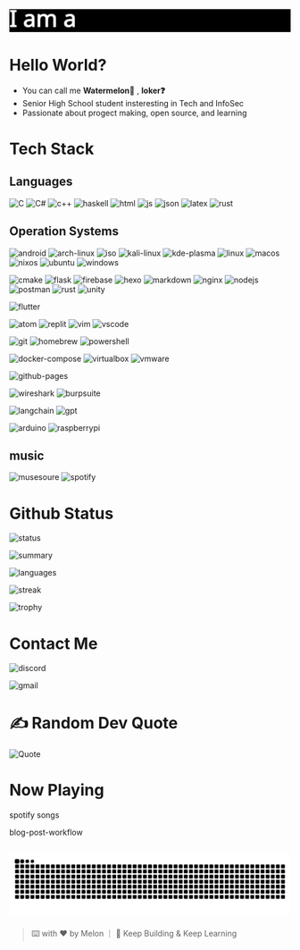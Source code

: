<img src="typewriter.gif">

# Hello World?
- You can call me **Watermelon🍉** , **Ioker❓** 
- Senior High School student insteresting in Tech and InfoSec
- Passionate about progect making, open source, and learning 

# Tech Stack

## Languages
![C](https://img.shields.io/badge/C-00599C?style=for-the-badge&logo=c&logoColor=white) ![C#](https://img.shields.io/badge/C%23-239120?style=for-the-badge&logo=csharp&logoColor=white) ![c++](https://img.shields.io/badge/C%2B%2B-00599C?style=for-the-badge&logo=c%2B%2B&logoColor=white) ![haskell](https://img.shields.io/badge/Haskell-5D4F85?style=for-the-badge&logo=haskell&logoColor=white) ![html](https://img.shields.io/badge/HTML5-E34F26?style=for-the-badge&logo=html5&logoColor=white) ![js](https://img.shields.io/badge/JavaScript-323330?style=for-the-badge&logo=javascript&logoColor=F7DF1E) ![json](https://img.shields.io/badge/json-5E5C5C?style=for-the-badge&logo=json&logoColor=white) ![latex](https://img.shields.io/badge/LaTeX-47A141?style=for-the-badge&logo=LaTeX&logoColor=white) ![rust](https://img.shields.io/badge/Rust-black?style=for-the-badge&logo=rust&logoColor=#E57324) 

## Operation Systems
![android](https://img.shields.io/badge/Android-3DDC84?style=for-the-badge&logo=android&logoColor=white) ![arch-linux](https://img.shields.io/badge/Arch_Linux-1793D1?style=for-the-badge&logo=arch-linux&logoColor=white) ![iso](https://img.shields.io/badge/iOS-000000?style=for-the-badge&logo=ios&logoColor=white) ![kali-linux](https://img.shields.io/badge/Kali_Linux-557C94?style=for-the-badge&logo=kali-linux&logoColor=white) ![kde-plasma](https://img.shields.io/badge/KDE_Plasma-1D99F3?style=for-the-badge&logo=kdeplasma&logoColor=white) ![linux](https://img.shields.io/badge/Linux-FCC624?style=for-the-badge&logo=linux&logoColor=black) ![macos](https://img.shields.io/badge/mac%20os-000000?style=for-the-badge&logo=apple&logoColor=white) ![nixos](https://img.shields.io/badge/NixOS-5277C3?style=for-the-badge&logo=nixos&logoColor=white) ![ubuntu](https://img.shields.io/badge/Ubuntu-E95420?style=for-the-badge&logo=ubuntu&logoColor=white) ![windows](https://img.shields.io/badge/Windows-0078D6?style=for-the-badge&logo=windows&logoColor=white)

![cmake](https://img.shields.io/badge/CMake-064F8C?style=for-the-badge&logo=cmake&logoColor=white) ![flask](https://img.shields.io/badge/Flask-000000?style=for-the-badge&logo=flask&logoColor=white) ![firebase](https://img.shields.io/badge/firebase-ffca28?style=for-the-badge&logo=firebase&logoColor=black) ![hexo](https://img.shields.io/badge/Hexo-0E83CD?style=for-the-badge&logo=hexo&logoColor=white) ![markdown](https://img.shields.io/badge/Markdown-000000?style=for-the-badge&logo=markdown&logoColor=white) ![nginx](https://img.shields.io/badge/Nginx-009639?style=for-the-badge&logo=nginx&logoColor=white) ![nodejs](https://img.shields.io/badge/Node%20js-339933?style=for-the-badge&logo=nodedotjs&logoColor=white) ![postman](https://img.shields.io/badge/Postman-FF6C37?style=for-the-badge&logo=Postman&logoColor=white) ![rust](https://img.shields.io/badge/Rust-000000?style=for-the-badge&logo=rust&logoColor=white) ![unity](https://img.shields.io/badge/Unity-100000?style=for-the-badge&logo=unity&logoColor=white)

![flutter](https://img.shields.io/badge/Flutter-02569B?style=for-the-badge&logo=flutter&logoColor=white)

![atom](https://img.shields.io/badge/Atom-66595C?style=for-the-badge&logo=Atom&logoColor=white) ![replit](https://img.shields.io/badge/replit-667881?style=for-the-badge&logo=replit&logoColor=white) ![vim](https://img.shields.io/badge/VIM-%2311AB00.svg?&style=for-the-badge&logo=vim&logoColor=white) ![vscode](https://img.shields.io/badge/VSCode-0078D4?style=for-the-badge&logo=visual%20studio%20code&logoColor=white) 

![git](https://img.shields.io/badge/GIT-E44C30?style=for-the-badge&logo=git&logoColor=white) ![homebrew](https://img.shields.io/badge/homebrew-FBB040?style=for-the-badge&logo=homebrew&logoColor=white) ![powershell](https://img.shields.io/badge/powershell-5391FE?style=for-the-badge&logo=powershell&logoColor=white)

![docker-compose](https://img.shields.io/badge/Docker%20Compose-2496ED?style=for-the-badge&logo=docker&logoColor=white) ![virtualbox](https://img.shields.io/badge/VirtualBox-21416b?style=for-the-badge&logo=VirtualBox&logoColor=white) ![vmware](https://img.shields.io/badge/VMware-231f20?style=for-the-badge&logo=VMware&logoColor=white)

![github-pages](https://img.shields.io/badge/GitHub%20Pages-222222?style=for-the-badge&logo=github%20Pages&logoColor=white)

![wireshark](https://img.shields.io/badge/Wireshark-1679A7?style=for-the-badge&logo=Wireshark&logoColor=white) ![burpsuite](https://img.shields.io/badge/burpsuite-FF6633?style=for-the-badge&logo=burpsuite&logoColor=white)

![langchain](https://img.shields.io/badge/langchain-1C3C3C?style=for-the-badge&logo=langchain&logoColor=white) ![gpt](https://img.shields.io/badge/ChatGPT-74aa9c?style=for-the-badge&logo=openai&logoColor=white)

![arduino](https://img.shields.io/badge/Arduino-00979D?style=for-the-badge&logo=Arduino&logoColor=white) ![raspberrypi](https://img.shields.io/badge/Raspberry%20Pi-A22846?style=for-the-badge&logo=Raspberry%20Pi&logoColor=white) 

## music
![musesoure](https://img.shields.io/badge/MuseScore-1A70B8?style=for-the-badge&logo=MuseScore&logoColor=white) ![spotify](https://img.shields.io/badge/Spotify-1ED760?&style=for-the-badge&logo=spotify&logoColor=white) 

# Github Status
![status](https://github-readme-stats.vercel.app/api?username=Watermelon-1234&theme=dark)

![summary](https://github-profile-summary-cards.vercel.app/api/cards/profile-details?username=Watermelon-1234&theme=github_dark)

![languages](https://github-readme-stats.vercel.app/api/top-langs/?username=Watermelon-1234&theme=github_dark)

![streak](https://github-readme-streak-stats.herokuapp.com/?user=Watermelon-1234&theme=github_dark)

![trophy](https://github-profile-trophy.vercel.app/?username=Watermelon-1234&theme=github_dark)

# Contact Me
![discord](https://img.shields.io/badge/Discord-5865F2?style=for-the-badge&logo=discord&logoColor=white)

![gmail](https://img.shields.io/badge/Gmail-D14836?style=for-the-badge&logo=gmail&logoColor=white)

# ✍️ Random Dev Quote

![Quote](https://quotes-github-readme.vercel.app/api?type=horizontal&theme=dark)


# Now Playing

spotify songs

blog-post-workflow

![snake gif](https://github.com/Watermelon-1234/Watermelon-1234/blob/output/github-snake-dark.svg)
---

> ⌨️ with ❤️ by Melon ｜ 🌱 Keep Building & Keep Learning